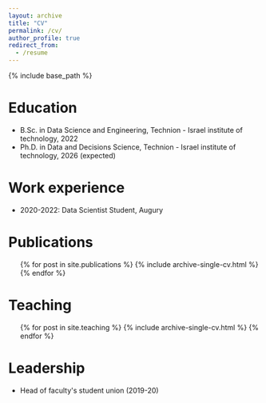 ```yaml
---
layout: archive
title: "CV"
permalink: /cv/
author_profile: true
redirect_from:
  - /resume
---
```


{% include base_path %}

# Education
* B.Sc. in Data Science and Engineering, Technion - Israel institute of technology, 2022
* Ph.D. in Data and Decisions Science, Technion - Israel institute of technology, 2026 (expected)

# Work experience
* 2020-2022: Data Scientist Student, Augury

# Publications
  <ul>{% for post in site.publications %}
    {% include archive-single-cv.html %}
  {% endfor %}</ul>

[comment]: <> (# Talks)

[comment]: <> (<ul>{% for post in site.talks %})

[comment]: <> ({% include archive-single-talk-cv.html %})

[comment]: <> ({% endfor %}</ul>)
  
# Teaching
<ul>{% for post in site.teaching %}
{% include archive-single-cv.html %}
{% endfor %}</ul>
  
# Leadership
* Head of faculty's student union (2019-20)

